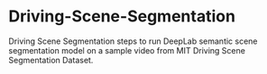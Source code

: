 # Driving-Scene-Segmentation
Driving Scene Segmentation steps to run DeepLab semantic scene segmentation model on a sample video from MIT Driving Scene Segmentation Dataset.
